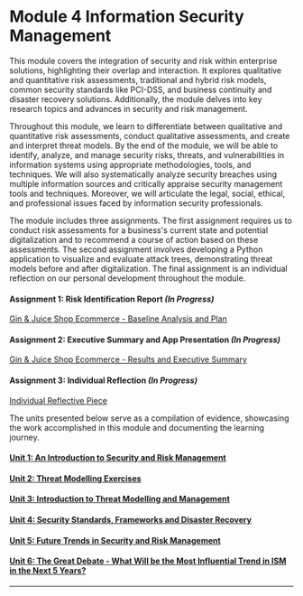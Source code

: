 # Module 4 Information Security Management

This module covers the integration of security and risk within enterprise solutions, highlighting their overlap and interaction. It explores qualitative and quantitative risk assessments, traditional and hybrid risk models, common security standards like PCI-DSS, and business continuity and disaster recovery solutions. Additionally, the module delves into key research topics and advances in security and risk management.

Throughout this module, we learn to differentiate between qualitative and quantitative risk assessments, conduct qualitative assessments, and create and interpret threat models. By the end of the module, we will be able to identify, analyze, and manage security risks, threats, and vulnerabilities in information systems using appropriate methodologies, tools, and techniques. We will also systematically analyze security breaches using multiple information sources and critically appraise security management tools and techniques. Moreover, we will articulate the legal, social, ethical, and professional issues faced by information security professionals.

The module includes three assignments. The first assignment requires us to conduct risk assessments for a business's current state and potential digitalization and to recommend a course of action based on these assessments. The second assignment involves developing a Python application to visualize and evaluate attack trees, demonstrating threat models before and after digitalization. The final assignment is an individual reflection on our personal development throughout the module.

#### Assignment 1: Risk Identification Report _(In Progress)_
[Gin & Juice Shop Ecommerce - Baseline Analysis and Plan](NS_Assignment1.md)
	
#### Assignment 2: Executive Summary and App Presentation _(In Progress)_
[Gin & Juice Shop Ecommerce - Results and Executive Summary](NS_Assignment2.md)

#### Assignment 3: Individual Reflection _(In Progress)_
[Individual Reflective Piece](NS_Assignment3.md)

The units presented below serve as a compilation of evidence, showcasing the work accomplished in this module and documenting the learning journey.

#### [Unit 1: An Introduction to Security and Risk Management](NS_Unit01.md)

#### [Unit 2: Threat Modelling Exercises](NS_Unit02.md)

#### [Unit 3: Introduction to Threat Modelling and Management](NS_Unit03.md)

#### [Unit 4: Security Standards, Frameworks and Disaster Recovery](NS_Unit04.md)

#### [Unit 5: Future Trends in Security and Risk Management](NS_Unit05.md)

#### [Unit 6: The Great Debate - What Will be the Most Influential Trend in ISM in the Next 5 Years?](NS_Unit06.md)

---
